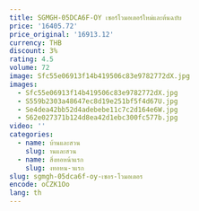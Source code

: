 ```yaml
---
title: SGMGH-05DCA6F-OY เซอร์โวมอเตอร์ใหม่และต้นฉบับ
price: '16405.72'
price_original: '16913.12'
currency: THB
discount: 3%
rating: 4.5
volume: 72
image: Sfc55e06913f14b419506c83e9782772dX.jpg
images:
  - Sfc55e06913f14b419506c83e9782772dX.jpg
  - S559b2303a48647ec8d19e251bf5f4d67U.jpg
  - Se4dea42bb52d4adebebe11c7c2d164e6W.jpg
  - S62e027371b124d8ea42d1ebc300fc577b.jpg
video: ''
categories:
  - name: บ้านและสวน
    slug: านและสวน
  - name: สิ่งทอหน้าแรก
    slug: งทอหน-าแรก
slug: sgmgh-05dca6f-oy-เซอร-โวมอเตอร
encode: oCZK1Oo
lang: th
---
```

  